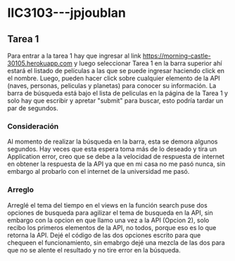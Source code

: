 # IIC3103---jpjoublan

## Tarea 1


Para entrar a la tarea 1 hay que ingresar al link https://morning-castle-30105.herokuapp.com y luego seleccionar Tarea 1 en la barra superior
ahí estará el listado de películas a las que se puede ingresar haciendo click en el nombre. Luego, pueden hacer click sobre cualquier elemento
de la API (naves, personas, peliculas y planetas) para conocer su información. La barra de búsqueda está bajo el lista de peliculas en
la página de la Tarea 1 y solo hay que escribir y apretar "submit" para buscar, esto podría tardar un par de segundos.

### Consideración

Al momento de realizar la búsqueda en la barra, esta se demora algunos segundos. Hay veces que esta espera toma más de lo deseado y
tira un Application error, creo que se debe a la velocidad de respuesta de internet en obtener la respuesta de la API ya que en mi casa no me pasó nunca, sin embargo al probarlo con el internet de la universidad me pasó.

### Arreglo

Arreglé el tema del tiempo en el views en la función search puse dos opciones de busqueda para agilizar el tema de busqueda en la API, sin embargo con la opcion en que llamo una vez a la API (Opcion 2), solo recibo los primeros elementos de la API, no todos, porque eso es lo que retorna la API. Dejé el código de las dos opciones escrito para que chequeen el funcionamiento, sin emabrgo dejé una mezcla de las dos para que no se alente el resultado y no tire error en la búsqueda.
